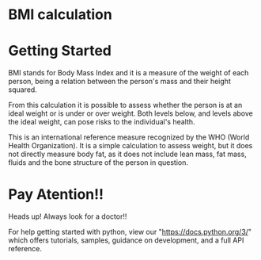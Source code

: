 # BMI calculation

# Getting Started

BMI stands for Body Mass Index and it is a measure of the weight of each person, being a relation between the person's mass and their height squared.

From this calculation it is possible to assess whether the person is at an ideal weight or is under or over weight. Both levels below, and levels above the ideal weight, can pose risks to the individual's health.

This is an international reference measure recognized by the WHO (World Health Organization). It is a simple calculation to assess weight, but it does not directly measure body fat, as it does not include lean mass, fat mass, fluids and the bone structure of the person in question.

# Pay Atention!!
Heads up! Always look for a doctor!!

For help getting started with python, view our "https://docs.python.org/3/" which offers tutorials, samples, guidance on development, and a full API reference.



